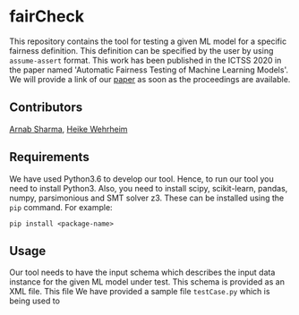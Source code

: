 # fairCheck
This repository contains the tool for testing a given ML model for a specific fairness definition. This definition can be specified by the user by using ```assume-assert``` format. This work has been published in the ICTSS 2020 in the paper named 'Automatic Fairness Testing of Machine Learning Models'. We will provide a link of our [paper]() as soon as the proceedings are available.

## Contributors
[Arnab Sharma](https://en.cs.uni-paderborn.de/sms/team/people/arnab-sharma), [Heike Wehrheim](https://en.cs.uni-paderborn.de/sms/team/people/heike-wehrheim)

## Requirements
We have used Python3.6 to develop our tool. Hence, to run our tool you need to install Python3. Also, you need to install scipy, scikit-learn, pandas, numpy, parsimonious and SMT solver z3. These can be installed using the ```pip``` command. For example: <br>
```
pip install <package-name>
```

## Usage
Our tool needs to have the input schema which describes the input data instance for the given ML model under test. This schema is provided as an XML file. This file 
We have provided a sample file ```testCase.py``` which is being used to  
